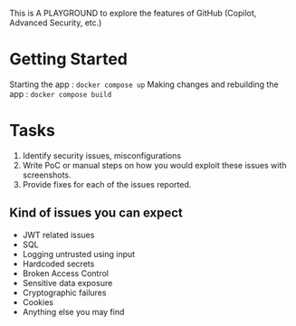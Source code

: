 This is A PLAYGROUND to explore the features of GitHub (Copilot, Advanced Security, etc.)

# Getting Started

Starting the app : `docker compose up`
Making changes and rebuilding the app : `docker compose build`

# Tasks
1. Identify security issues, misconfigurations 
2. Write PoC or manual steps on how you would exploit these issues with screenshots.
3. Provide fixes for each of the issues reported.

## Kind of issues you can expect
* JWT related issues
* SQL
* Logging untrusted using input
* Hardcoded secrets
* Broken Access Control
* Sensitive data exposure
* Cryptographic failures
* Cookies
* Anything else you may find